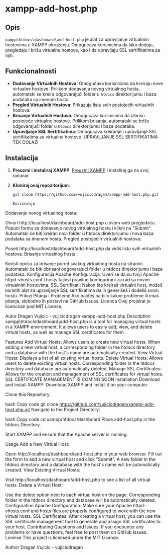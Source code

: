 # xampp-add-host.php

## Opis

`xampp\htdocs\dashboard\add-host.php` je alat za upravljanje virtualnim hostovima u XAMPP okruženju. Omogućava korisnicima da lako dodaju, pregledaju i brišu virtualne hostove, kao i da upravljaju SSL sertifikatima za njih.

## Funkcionalnosti

- **Dodavanje Virtualnih Hostova**: Omogućava korisnicima da kreiraju nove virtualne hostove. Prilikom dodavanja novog virtualnog hosta, automatski se kreira odgovarajući folder u `htdocs` direktorijumu i baza podataka sa imenom hosta.
- **Pregled Virtualnih Hostova**: Prikazuje listu svih postojećih virtualnih hostova.
- **Brisanje Virtualnih Hostova**: Omogućava korisnicima da izbrišu postojeće virtualne hostove. Prilikom brisanja, automatski se briše odgovarajući folder u `htdocs` direktorijumu i baza podataka.
- **Upravljanje SSL Sertifikatima**: Omogućava kreiranje i upravljanje SSL sertifikatima za virtualne hostove. UPRAVLJANJE SSL SERTIFIKATIMA TEK DOLAZI 

## Instalacija

1. **Preuzmi i instaliraj XAMPP**: [Preuzmi XAMPP](https://www.apachefriends.org/index.html) i instaliraj ga na svoj računar.

2. **Kloniraj ovaj repozitorijum**:

   ```bash
   git clone https://github.com/vujicicdragan/xampp-add-host.php.git

   Korišćenje
Dodavanje novog virtualnog hosta:

Otvori http://localhost/dashboard/add-host.php u svom web pregledaču.
Popuni formu za dodavanje novog virtualnog hosta i klikni na "Submit".
Automatski će biti kreiran novi folder u htdocs direktorijumu i nova baza podataka sa imenom hosta.
Pregled postojećih virtualnih hostova:

Poseti http://localhost/dashboard/add-host.php da vidiš listu svih virtualnih hostova.
Brisanje virtualnog hosta:

Koristi opciju za brisanje pored svakog virtualnog hosta na stranici.
Automatski će biti obrisani odgovarajući folder u htdocs direktorijumu i baza podataka.
Konfiguracija
Apache Konfiguracija: Uveri se da su tvoji Apache httpd-vhosts.conf i hosts fajlovi pravilno konfigurirani za rad sa novim virtualnim hostovima.
SSL Sertifikati: Nakon što kreiraš virtualni host, možeš koristiti alat za upravljanje SSL sertifikatima da ih generišeš i dodeliš svom hostu.
Prilozi
Pitanja i Problemi: Ako naiđeš na bilo kakve probleme ili imaš pitanja, slobodno ih postavi na GitHub Issues.
Licenca
Ovaj projekat je licenciran pod MIT License.

Autor
Dragan Vujicic - vujicicdragan
xampp-add-host.php
Description
xampp\htdocs\dashboard\add-host.php is a tool for managing virtual hosts in a XAMPP environment. It allows users to easily add, view, and delete virtual hosts, as well as manage SSL certificates for them.

Features
Add Virtual Hosts: Allows users to create new virtual hosts. When adding a new virtual host, a corresponding folder in the htdocs directory and a database with the host's name are automatically created.
View Virtual Hosts: Displays a list of all existing virtual hosts.
Delete Virtual Hosts: Allows users to delete existing virtual hosts. Corresponding folder in the htdocs directory and database are automatically deleted.
Manage SSL Certificates: Allows for the creation and management of SSL certificates for virtual hosts. SSL CERTIFICATE MANAGEMENT IS COMING SOON
Installation
Download and Install XAMPP: Download XAMPP and install it on your computer.

Clone this Repository:

bash
Copy code
git clone https://github.com/vujicicdragan/xampp-add-host.php.git
Navigate to the Project Directory:

bash
Copy code
cd xampp/htdocs/dashboard
Place add-host.php in the htdocs Directory.

Start XAMPP and ensure that the Apache server is running.

Usage
Add a New Virtual Host:

Open http://localhost/dashboard/add-host.php in your web browser.
Fill out the form to add a new virtual host and click "Submit".
A new folder in the htdocs directory and a database with the host's name will be automatically created.
View Existing Virtual Hosts:

Visit http://localhost/dashboard/add-host.php to see a list of all virtual hosts.
Delete a Virtual Host:

Use the delete option next to each virtual host on the page.
Corresponding folder in the htdocs directory and database will be automatically deleted.
Configuration
Apache Configuration: Make sure your Apache httpd-vhosts.conf and hosts files are properly configured to work with the new virtual hosts.
SSL Certificates: After creating a virtual host, you can use the SSL certificate management tool to generate and assign SSL certificates to your host.
Contributing
Questions and Issues: If you encounter any problems or have questions, feel free to post them on GitHub Issues.
License
This project is licensed under the MIT License.

Author
Dragan Vujicic - vujicicdragan

